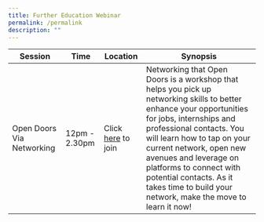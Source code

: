```yaml
---
title: Further Education Webinar
permalink: /permalink
description: ""
---
```

| Session | Time | Location | Synopsis |
| - | - | - | - | 
| Open Doors Via Networking  | 12pm - 2.30pm | Click [here](https://teams.microsoft.com/l/meetup-join/19:4EcoKuqb71iF7HAmajW0VPeFg7cJCjEjmEFUjgK4E5g1@thread.tacv2/1656384425550?context=%7B%22Tid%22:%2225a99bf0-8e72-472a-ae50-adfbdf0df6f1%22,%22Oid%22:%22c083ea69-58c5-4cf2-9ce1-de712a1a8226%22%7D) to join | Networking that Open Doors is a workshop that helps you pick up networking skills to better enhance your opportunities for jobs, internships and professional contacts. You will learn how to tap on your current network, open new avenues and leverage on platforms to connect with potential contacts. As it takes time to build your network, make the move to learn it now!